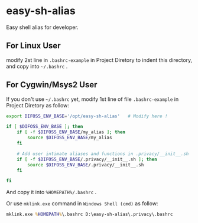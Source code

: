 # easy-sh-alias

Easy shell alias for developer.

## For Linux User

modify 2st line in `.bashrc-example` in Project Diretory to indent this directory, and copy into `~/.bashrc` .

## For Cygwin/Msys2 User

If you don't use `~/.bashrc` yet, modify 1st line of file `.bashrc-example` in Project Diretory as follow:

```bash
export DIFOSS_ENV_BASE='/opt/easy-sh-alias'   # Modify here !

if [ $DIFOSS_ENV_BASE ]; then
    if [ -f $DIFOSS_ENV_BASE/my_alias ]; then
        source $DIFOSS_ENV_BASE/my_alias
    fi

    # Add user intimate aliases and functions in .privacy/__init__.sh
    if [ -f $DIFOSS_ENV_BASE/.privacy/__init__.sh ]; then
        source $DIFOSS_ENV_BASE/.privacy/__init__.sh
    fi

fi
```

And copy it into `%HOMEPATH%/.bashrc` .

Or use  `mklink.exe` command in `Windows Shell (cmd)`  as follow:

```cmd
mklink.exe %HOMEPATH%\.bashrc D:\easy-sh-alias\.privacy\.bashrc
```

